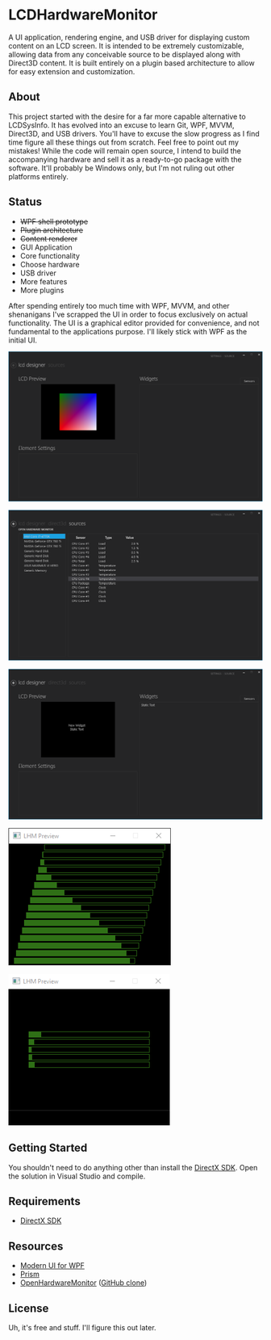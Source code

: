# LCDHardwareMonitor
A UI application, rendering engine, and USB driver for displaying custom content on an LCD screen. It is intended to be extremely customizable, allowing data from any conceivable source to be displayed along with Direct3D content. It is built entirely on a plugin based architecture to allow for easy extension and customization.

## About
This project started with the desire for a far more capable alternative to LCDSysInfo. It has evolved into an excuse to learn Git, WPF, MVVM, Direct3D, and USB drivers. You'll have to excuse the slow progress as I find time figure all these things out from scratch. Feel free to point out my mistakes! While the code will remain open source, I intend to build the accompanying hardware and sell it as a ready-to-go package with the software. It'll probably be Windows only, but I'm not ruling out other platforms entirely.

## Status
* ~~WPF shell prototype~~
* ~~Plugin architecture~~
* ~~Content renderer~~
* GUI Application
* Core functionality
* Choose hardware
* USB driver
* More features
* More plugins

After spending entirely too much time with WPF, MVVM, and other shenanigans I've scrapped the UI in order to focus exclusively on actual functionality. The UI is a graphical editor provided for convenience, and not fundamental to the applications purpose. I'll likely stick with WPF as the initial UI.

![Renderer Preview](res/LCD%20Hardware%20Monitor%2006%20-%20Renderer%20In%20WPF.png)

![Source Layout](res/LCD%20Hardware%20Monitor%2001%20-%20Source%20Layout.png)

![Designer Layout](res/LCD%20Hardware%20Monitor%2000%20-%20Designer%20Layout.png)

![Widget Progress](res/LCD%20Hardware%20Monitor%2010%20-%20Widgets%20For%20Days.gif)

![Sensor Progress](res/LCD%20Hardware%20Monitor%2012%20-%20Actual%20Data.gif)

## Getting Started
You shouldn't need to do anything other than install the [DirectX SDK](https://www.microsoft.com/en-us/download/details.aspx?id=6812). Open the solution in Visual Studio and compile.

## Requirements
* [DirectX SDK](https://www.microsoft.com/en-us/download/details.aspx?id=6812)

## Resources
* [Modern UI for WPF](https://github.com/firstfloorsoftware/mui)
* [Prism](https://msdn.microsoft.com/en-us/library/gg406140.aspx)
* [OpenHardwareMonitor](http://openhardwaremonitor.org/) ([GitHub clone](https://github.com/Sycobob/OpenHardwareMonitor))

## License
Uh, it's free and stuff. I'll figure this out later.
